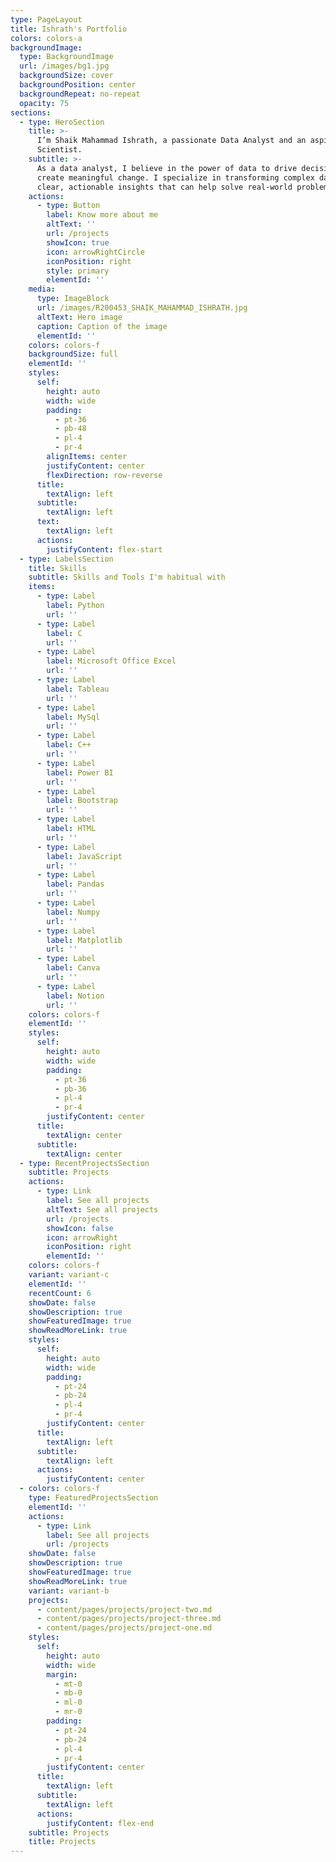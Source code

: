 ```yaml
---
type: PageLayout
title: Ishrath's Portfolio
colors: colors-a
backgroundImage:
  type: BackgroundImage
  url: /images/bg1.jpg
  backgroundSize: cover
  backgroundPosition: center
  backgroundRepeat: no-repeat
  opacity: 75
sections:
  - type: HeroSection
    title: >-
      I’m Shaik Mahammad Ishrath, a passionate Data Analyst and an aspiring Data
      Scientist.
    subtitle: >-
      As a data analyst, I believe in the power of data to drive decisions and
      create meaningful change. I specialize in transforming complex data into
      clear, actionable insights that can help solve real-world problems.
    actions:
      - type: Button
        label: Know more about me
        altText: ''
        url: /projects
        showIcon: true
        icon: arrowRightCircle
        iconPosition: right
        style: primary
        elementId: ''
    media:
      type: ImageBlock
      url: /images/R200453_SHAIK_MAHAMMAD_ISHRATH.jpg
      altText: Hero image
      caption: Caption of the image
      elementId: ''
    colors: colors-f
    backgroundSize: full
    elementId: ''
    styles:
      self:
        height: auto
        width: wide
        padding:
          - pt-36
          - pb-48
          - pl-4
          - pr-4
        alignItems: center
        justifyContent: center
        flexDirection: row-reverse
      title:
        textAlign: left
      subtitle:
        textAlign: left
      text:
        textAlign: left
      actions:
        justifyContent: flex-start
  - type: LabelsSection
    title: Skills
    subtitle: Skills and Tools I'm habitual with
    items:
      - type: Label
        label: Python
        url: ''
      - type: Label
        label: C
        url: ''
      - type: Label
        label: Microsoft Office Excel
        url: ''
      - type: Label
        label: Tableau
        url: ''
      - type: Label
        label: MySql
        url: ''
      - type: Label
        label: C++
        url: ''
      - type: Label
        label: Power BI
        url: ''
      - type: Label
        label: Bootstrap
        url: ''
      - type: Label
        label: HTML
        url: ''
      - type: Label
        label: JavaScript
        url: ''
      - type: Label
        label: Pandas
        url: ''
      - type: Label
        label: Numpy
        url: ''
      - type: Label
        label: Matplotlib
        url: ''
      - type: Label
        label: Canva
        url: ''
      - type: Label
        label: Notion
        url: ''
    colors: colors-f
    elementId: ''
    styles:
      self:
        height: auto
        width: wide
        padding:
          - pt-36
          - pb-36
          - pl-4
          - pr-4
        justifyContent: center
      title:
        textAlign: center
      subtitle:
        textAlign: center
  - type: RecentProjectsSection
    subtitle: Projects
    actions:
      - type: Link
        label: See all projects
        altText: See all projects
        url: /projects
        showIcon: false
        icon: arrowRight
        iconPosition: right
        elementId: ''
    colors: colors-f
    variant: variant-c
    elementId: ''
    recentCount: 6
    showDate: false
    showDescription: true
    showFeaturedImage: true
    showReadMoreLink: true
    styles:
      self:
        height: auto
        width: wide
        padding:
          - pt-24
          - pb-24
          - pl-4
          - pr-4
        justifyContent: center
      title:
        textAlign: left
      subtitle:
        textAlign: left
      actions:
        justifyContent: center
  - colors: colors-f
    type: FeaturedProjectsSection
    elementId: ''
    actions:
      - type: Link
        label: See all projects
        url: /projects
    showDate: false
    showDescription: true
    showFeaturedImage: true
    showReadMoreLink: true
    variant: variant-b
    projects:
      - content/pages/projects/project-two.md
      - content/pages/projects/project-three.md
      - content/pages/projects/project-one.md
    styles:
      self:
        height: auto
        width: wide
        margin:
          - mt-0
          - mb-0
          - ml-0
          - mr-0
        padding:
          - pt-24
          - pb-24
          - pl-4
          - pr-4
        justifyContent: center
      title:
        textAlign: left
      subtitle:
        textAlign: left
      actions:
        justifyContent: flex-end
    subtitle: Projects
    title: Projects
---
```

